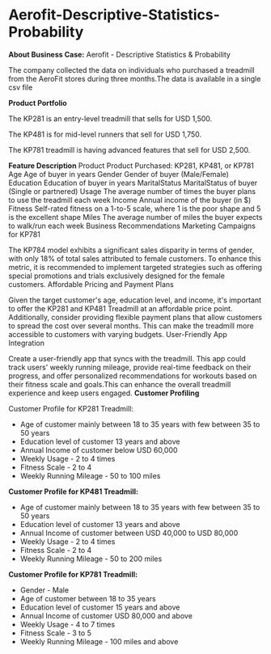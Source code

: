 # Aerofit-Descriptive-Statistics-Probability
**About Business Case:** Aerofit - Descriptive Statistics &amp; Probability

The company collected the data on individuals who purchased a treadmill from the AeroFit stores during three months.The data is available in a single csv file

**Product Portfolio**

The KP281 is an entry-level treadmill that sells for USD 1,500.

The KP481 is for mid-level runners that sell for USD 1,750.

The KP781 treadmill is having advanced features that sell for USD 2,500.

**Feature	Description**
Product	Product Purchased: KP281, KP481, or KP781
Age	Age of buyer in years
Gender	Gender of buyer (Male/Female)
Education	Education of buyer in years
MaritalStatus	MaritalStatus of buyer (Single or partnered)
Usage	The average number of times the buyer plans to use the treadmill each week
Income	Annual income of the buyer (in $)
Fitness	Self-rated fitness on a 1-to-5 scale, where 1 is the poor shape and 5 is the excellent shape
Miles	The average number of miles the buyer expects to walk/run each week
Business Recommendations
Marketing Campaigns for KP781

The KP784 model exhibits a significant sales disparity in terms of gender, with only 18% of total sales attributed to female customers. To enhance this metric, it is recommended to implement targeted strategies such as offering special promotions and trials exclusively designed for the female customers.
Affordable Pricing and Payment Plans

Given the target customer's age, education level, and income, it's important to offer the KP281 and KP481 Treadmill at an affordable price point. Additionally, consider providing flexible payment plans that allow customers to spread the cost over several months. This can make the treadmill more accessible to customers with varying budgets.
User-Friendly App Integration

Create a user-friendly app that syncs with the treadmill. This app could track users' weekly running mileage, provide real-time feedback on their progress, and offer personalized recommendations for workouts based on their fitness scale and goals.This can enhance the overall treadmill experience and keep users engaged.
**Customer Profiling**

Customer Profile for KP281 Treadmill:

*  Age of customer mainly between 18 to 35 years with few between 35 to 50 years
*  Education level of customer 13 years and above
*  Annual Income of customer below USD 60,000
*  Weekly Usage - 2 to 4 times
*  Fitness Scale - 2 to 4
*  Weekly Running Mileage - 50 to 100 miles
 
**Customer Profile for KP481 Treadmill:**

*  Age of customer mainly between 18 to 35 years with few between 35 to 50 years
*  Education level of customer 13 years and above
*  Annual Income of customer between USD 40,000 to USD 80,000
*  Weekly Usage - 2 to 4 times
*  Fitness Scale - 2 to 4
*  Weekly Running Mileage - 50 to 200 miles

**Customer Profile for KP781 Treadmill:**

*  Gender - Male
*  Age of customer between 18 to 35 years
*  Education level of customer 15 years and above
*  Annual Income of customer USD 80,000 and above
*  Weekly Usage - 4 to 7 times
*  Fitness Scale - 3 to 5
*  Weekly Running Mileage - 100 miles and above
